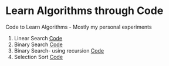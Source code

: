 # Learn Algorithms through Code
Code to Learn Algorithms - Mostly my personal experiments


1. Linear Search [Code](linear_search.py)
2. Binary Search [Code](binary_search.py)
3. Binary Search- using recursion [Code](binary_search_recursive.py)
4. Selection Sort [Code](selection_sort.py)
